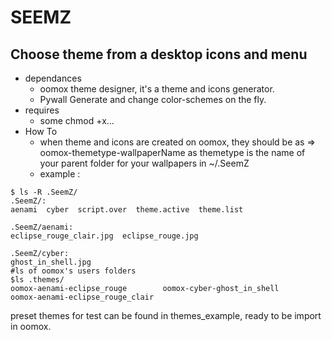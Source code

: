 # SEEMZ
## Choose theme from a desktop icons and menu
- dependances
  - oomox theme designer, it's a theme and icons generator.
  - Pywall Generate and change color-schemes on the fly.
- requires
  - some chmod +x...
- How To
  - when theme and icons are created on oomox, they should be as => oomox-themetype-wallpaperName as themetype is the name of your parent folder for your wallpapers in ~/.SeemZ
  - example :

``` shell
$ ls -R .SeemZ/
.SeemZ/:
aenami  cyber  script.over  theme.active  theme.list

.SeemZ/aenami:
eclipse_rouge_clair.jpg  eclipse_rouge.jpg

.SeemZ/cyber:
ghost_in_shell.jpg
#ls of oomox's users folders
$ls .themes/
oomox-aenami-eclipse_rouge        oomox-cyber-ghost_in_shell        oomox-aenami-eclipse_rouge_clair

```
preset themes for test can be found in themes_example, ready to be import in oomox.
